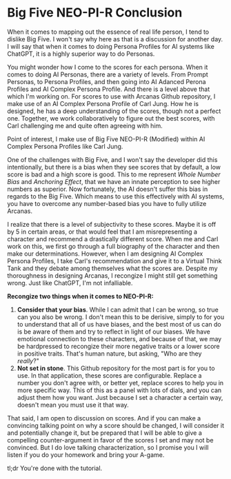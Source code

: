# Big Five NEO-PI-R Conclusion

When it comes to mapping out the essence of real life person, I tend to dislike Big Five. I won't say why here as that is a discussion for another day. I will say that when it comes to doing Persona Profiles for AI systems like ChatGPT, it is a highly superior way to do Personas. 

You might wonder how I come to the scores for each persona. When it comes to doing AI Personas, there are a variety of levels. From Prompt Personas, to Persona Profiles, and then going into AI Adanced Perona Profiles and AI Complex Persona Profile. And there is a level above that which I'm working on. For scores to use with Arcanas Github repository, I make use of an AI Complex Persona Profile of Carl Jung. How he is designed, he has a deep understanding of the scores, though not a perfect one. Together, we work collaboratively to figure out the best scores, with Carl challenging me and quite often agreeing with him.

Point of interest, I make use of Big Five NEO-PI-R (Modified) within AI Complex Persona Profiles like Carl Jung. 

One of the challenges with Big Five, and I won't say the developer did this intentionally, but there is a bias when they see scores that by default, a low score is bad and a high score is good. This to me represent *Whole Number Bias* and *Anchoring Effect*, that we have an innate perception to see higher numbers as superior. Now fortunately, the AI doesn't suffer this bias in regards to the Big Five. Which means to use this effectively with AI systems, you have to overcome any number-based bias you have to fully utilize Arcanas.

I realize that there is a level of subjectivity to these scores. Maybe it is off by 5 in certain areas, or that would feel that I am misrepresenting a character and recommend a drastically different score. When me and Carl work on this, we first go through a full biography of the character and then make our determinations. However, when I am designing AI Complex Persona Profiles, I take Carl's recommendation and give it to a Virtual Think Tank and they debate among themselves what the scores are. Despite my thoroughness in designing Arcanas, I recongize I might still get something wrong. Just like ChatGPT, I'm not infalliable.

**Recongize two things when it comes to NEO-PI-R:**

1. **Consider that your bias**. While I can admit that I can be wrong, so true can you also be wrong. I don't mean this to be derisive, simply to for you to understand that all of us have biases, and the best most of us can do is be aware of them and try to reflect in light of our biases. We have emotional connection to these characters, and because of that, we may be hardpressed to recongize their more negative traits or a lower score in positive traits. That's human nature, but asking, "Who are they *really*?"
2. **Not set in stone**. This Github repository for the most part is for you to use. In that application, these scores are configurable. Replace a number you don't agree with, or better yet, replace scores to help you in more specific way. This of this as a panel with lots of dials, and you can adjust them how you want. Just because I set a character a certain way, doesn't mean you must use it that way.

That said, I am open to discussion on scores. And if you can make a convincing talking point on why a score should be changed, I will consider it and potentially change it, but be prepared that I will be able to give a compelling counter-argument in favor of the scores I set and may not be convinced. But I do love talking characterization, so I promise you I will listen if you do your homework and bring your A-game.

tl;dr You're done with the tutorial.
